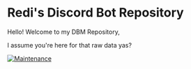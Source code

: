 # Redi's Discord Bot Repository

Hello! Welcome to my DBM Repository,

I assume you're here for that raw data yas?

[![Maintenance](https://img.shields.io/badge/Version-1.2-critical.svg)](https://GitHub.com/Naereen/StrapDown.js/graphs/commit-activity)